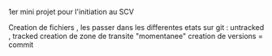 1er mini projet pour l'initiation au SCV

Creation de fichiers , les passer dans les differentes etats sur git : untracked , tracked 
creation de zone de transite "momentanee"
creation de versions = commit
